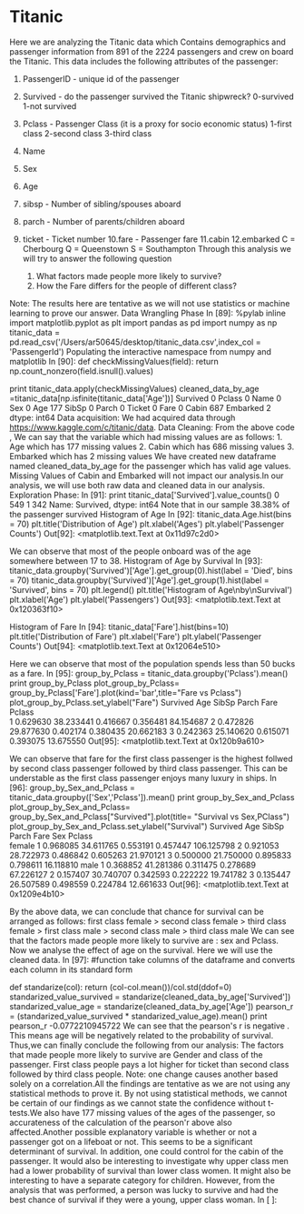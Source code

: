 # Titanic

Here we are analyzing the Titanic data which Contains demographics and passenger information from 891 of the 2224 passengers and crew on board the Titanic. This data includes the following attributes of the passenger:
1. PassengerID - unique id of the passenger
2. Survived - do the passenger survived the Titanic shipwreck?                        0-survived
                                                                                      1-not survived

3. Pclass -  Passenger Class (it is a proxy for socio economic status)                1-first class
                                                                                      2-second class
                                                                                      3-third class

4. Name 
5. Sex 
6. Age
7. sibsp - Number of sibling/spouses aboard
8. parch - Number of parents/children aboard
9. ticket - Ticket number
10.fare - Passenger fare
11.cabin
12.embarked                                                                            C = Cherbourg
                                                                                       Q = Queenstown
                                                                                       S = Southampton
Through this analysis we will try to answer the following question
     1. What factors made people more likely to survive?
     2. How the Fare differs for the people of different class?

Note: The results here are tentative as we will not use statistics or machine learning to prove our answer.
Data Wrangling Phase
In [89]:
%pylab inline
import matplotlib.pyplot as plt
import pandas as pd
import numpy as np
titanic_data = pd.read_csv('/Users/ar50645/desktop/titanic_data.csv',index_col = 'PassengerId')
Populating the interactive namespace from numpy and matplotlib
In [90]:
def checkMissingValues(field):
    return np.count_nonzero(field.isnull().values)

print titanic_data.apply(checkMissingValues)
cleaned_data_by_age =titanic_data[np.isfinite(titanic_data['Age'])]
Survived      0
Pclass        0
Name          0
Sex           0
Age         177
SibSp         0
Parch         0
Ticket        0
Fare          0
Cabin       687
Embarked      2
dtype: int64
Data acquisition: We had acquired data through https://www.kaggle.com/c/titanic/data.
Data Cleaning: From the above code , We can say that the variable which had missing values are as follows:
                     1. Age which has 177 missing values
                     2. Cabin which has 686 missing values
                     3. Embarked which has 2 missing values
We have created new dataframe named cleaned_data_by_age for the passenger which has valid age values. Missing Values of Cabin and Embarked will not impact our analysis.In our analysis, we will use both raw data and cleaned data in our analysis.
Exploration Phase:
In [91]:
print titanic_data['Survived'].value_counts()
0    549
1    342
Name: Survived, dtype: int64
Note that in our sample 38.38% of the passenger survived
Histogram of Age
In [92]:
titanic_data.Age.hist(bins = 70)
plt.title('Distribution of Age')
plt.xlabel('Ages')
plt.ylabel('Passenger Counts')
Out[92]:
<matplotlib.text.Text at 0x11d97c2d0>

We can observe that most of the people onboard was of the age somewhere between 17 to 38.
Histogram of Age by Survival
In [93]:
titanic_data.groupby('Survived')['Age'].get_group(0).hist(label = 'Died', bins = 70)
titanic_data.groupby('Survived')['Age'].get_group(1).hist(label = 'Survived', bins = 70)
plt.legend()
plt.title('Histogram of Age\nby\nSurvival')
plt.xlabel('Age')
plt.ylabel('Passengers')
Out[93]:
<matplotlib.text.Text at 0x120363f10>

Histogram of Fare
In [94]:
titanic_data['Fare'].hist(bins=10)
plt.title('Distribution of Fare')
plt.xlabel('Fare')
plt.ylabel('Passenger Counts')
Out[94]:
<matplotlib.text.Text at 0x12064e510>

Here we can observe that most of the population spends less than 50 bucks as a fare.
In [95]:
group_by_Pclass = titanic_data.groupby('Pclass').mean()
print group_by_Pclass
plot_group_by_Pclass= group_by_Pclass['Fare'].plot(kind='bar',title="Fare vs Pclass")
plot_group_by_Pclass.set_ylabel("Fare")
        Survived        Age     SibSp     Parch       Fare
Pclass                                                    
1       0.629630  38.233441  0.416667  0.356481  84.154687
2       0.472826  29.877630  0.402174  0.380435  20.662183
3       0.242363  25.140620  0.615071  0.393075  13.675550
Out[95]:
<matplotlib.text.Text at 0x120b9a610>

We can observe that fare for the first class passenger is the highest follwed by second class passenger followed by third class passenger. This can be understable as the first class passenger enjoys many luxury in ships.
In [96]:
group_by_Sex_and_Pclass = titanic_data.groupby(['Sex','Pclass']).mean()
print group_by_Sex_and_Pclass
plot_group_by_Sex_and_Pclass= group_by_Sex_and_Pclass["Survived"].plot(title= "Survival vs Sex,PClass")
plot_group_by_Sex_and_Pclass.set_ylabel("Survival")
               Survived        Age     SibSp     Parch        Fare
Sex    Pclass                                                     
female 1       0.968085  34.611765  0.553191  0.457447  106.125798
       2       0.921053  28.722973  0.486842  0.605263   21.970121
       3       0.500000  21.750000  0.895833  0.798611   16.118810
male   1       0.368852  41.281386  0.311475  0.278689   67.226127
       2       0.157407  30.740707  0.342593  0.222222   19.741782
       3       0.135447  26.507589  0.498559  0.224784   12.661633
Out[96]:
<matplotlib.text.Text at 0x1209e4b10>

By the above data, we can conclude that chance for survival can be arranged as follows: first class female > second class female > third class female > first class male > second class male > third class male We can see that the factors made people more likely to survive are : sex and Pclass.
Now we analyse the effect of age on the survival. Here we will use the cleaned data.
In [97]:
#function take columns of the dataframe and converts each column in its standard form

def standarize(col):
    return (col-col.mean())/col.std(ddof=0)
standarized_value_survived = standarize(cleaned_data_by_age['Survived'])
standarized_value_age = standarize(cleaned_data_by_age['Age'])
pearson_r = (standarized_value_survived  * standarized_value_age).mean()
print pearson_r
-0.0772210945722
We can see that the pearson's r is negative . This means age will be negatively related to the probability of survival.
Thus,we can finally conclude the following from our analysis:
The factors that made people more likely to survive are Gender and class of the passenger.
First class people pays a lot higher for ticket than second class followed by third class people.
Note: one change causes another based solely on a correlation.All the findings are tentative as we are not using any statistical methods to prove it. By not using statistical methods, we cannot be certain of our findings as we cannot state the confidence without t-tests.We also have 177 missing values of the ages of the passenger, so accurateness of the calculation of the pearson'r above also affected.Another possible explanatory variable is whether or not a passenger got on a lifeboat or not. This seems to be a significant determinant of survival. In addition, one could control for the cabin of the passenger. It would also be interesting to investigate why upper class men had a lower probability of survival than lower class women. It might also be interesting to have a separate category for children. However, from the analysis that was performed, a person was lucky to survive and had the best chance of survival if they were a young, upper class woman.
In [ ]:
 
